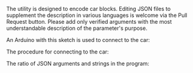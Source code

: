 The utility is designed to encode car blocks. Editing JSON files to supplement the description in various languages is welcome via the Pull Request button.
Please add only verified arguments with the most understandable description of the parameter's purpose.  

An Arduino with this sketch is used to connect to the car:  

The procedure for connecting to the car:  

The ratio of JSON arguments and strings in the program:  
